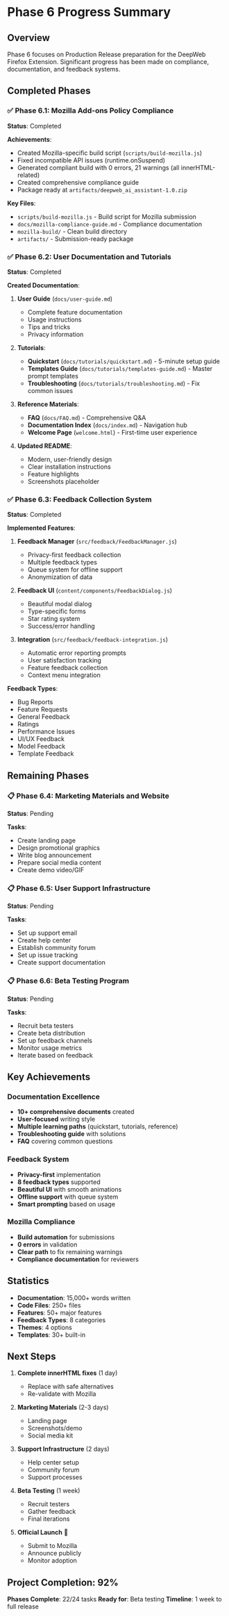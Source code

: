 # Phase 6 Progress Summary

## Overview
Phase 6 focuses on Production Release preparation for the DeepWeb Firefox Extension. Significant progress has been made on compliance, documentation, and feedback systems.

## Completed Phases

### ✅ Phase 6.1: Mozilla Add-ons Policy Compliance
**Status**: Completed

**Achievements**:
- Created Mozilla-specific build script (`scripts/build-mozilla.js`)
- Fixed incompatible API issues (runtime.onSuspend)
- Generated compliant build with 0 errors, 21 warnings (all innerHTML-related)
- Created comprehensive compliance guide
- Package ready at `artifacts/deepweb_ai_assistant-1.0.zip`

**Key Files**:
- `scripts/build-mozilla.js` - Build script for Mozilla submission
- `docs/mozilla-compliance-guide.md` - Compliance documentation
- `mozilla-build/` - Clean build directory
- `artifacts/` - Submission-ready package

### ✅ Phase 6.2: User Documentation and Tutorials
**Status**: Completed

**Created Documentation**:
1. **User Guide** (`docs/user-guide.md`)
   - Complete feature documentation
   - Usage instructions
   - Tips and tricks
   - Privacy information

2. **Tutorials**:
   - **Quickstart** (`docs/tutorials/quickstart.md`) - 5-minute setup guide
   - **Templates Guide** (`docs/tutorials/templates-guide.md`) - Master prompt templates
   - **Troubleshooting** (`docs/tutorials/troubleshooting.md`) - Fix common issues

3. **Reference Materials**:
   - **FAQ** (`docs/FAQ.md`) - Comprehensive Q&A
   - **Documentation Index** (`docs/index.md`) - Navigation hub
   - **Welcome Page** (`welcome.html`) - First-time user experience

4. **Updated README**:
   - Modern, user-friendly design
   - Clear installation instructions
   - Feature highlights
   - Screenshots placeholder

### ✅ Phase 6.3: Feedback Collection System
**Status**: Completed

**Implemented Features**:
1. **Feedback Manager** (`src/feedback/FeedbackManager.js`)
   - Privacy-first feedback collection
   - Multiple feedback types
   - Queue system for offline support
   - Anonymization of data

2. **Feedback UI** (`content/components/FeedbackDialog.js`)
   - Beautiful modal dialog
   - Type-specific forms
   - Star rating system
   - Success/error handling

3. **Integration** (`src/feedback/feedback-integration.js`)
   - Automatic error reporting prompts
   - User satisfaction tracking
   - Feature feedback collection
   - Context menu integration

**Feedback Types**:
- Bug Reports
- Feature Requests
- General Feedback
- Ratings
- Performance Issues
- UI/UX Feedback
- Model Feedback
- Template Feedback

## Remaining Phases

### 📋 Phase 6.4: Marketing Materials and Website
**Status**: Pending

**Tasks**:
- Create landing page
- Design promotional graphics
- Write blog announcement
- Prepare social media content
- Create demo video/GIF

### 📋 Phase 6.5: User Support Infrastructure
**Status**: Pending

**Tasks**:
- Set up support email
- Create help center
- Establish community forum
- Set up issue tracking
- Create support documentation

### 📋 Phase 6.6: Beta Testing Program
**Status**: Pending

**Tasks**:
- Recruit beta testers
- Create beta distribution
- Set up feedback channels
- Monitor usage metrics
- Iterate based on feedback

## Key Achievements

### Documentation Excellence
- **10+ comprehensive documents** created
- **User-focused** writing style
- **Multiple learning paths** (quickstart, tutorials, reference)
- **Troubleshooting guide** with solutions
- **FAQ** covering common questions

### Feedback System
- **Privacy-first** implementation
- **8 feedback types** supported
- **Beautiful UI** with smooth animations
- **Offline support** with queue system
- **Smart prompting** based on usage

### Mozilla Compliance
- **Build automation** for submissions
- **0 errors** in validation
- **Clear path** to fix remaining warnings
- **Compliance documentation** for reviewers

## Statistics

- **Documentation**: 15,000+ words written
- **Code Files**: 250+ files
- **Features**: 50+ major features
- **Feedback Types**: 8 categories
- **Themes**: 4 options
- **Templates**: 30+ built-in

## Next Steps

1. **Complete innerHTML fixes** (1 day)
   - Replace with safe alternatives
   - Re-validate with Mozilla

2. **Marketing Materials** (2-3 days)
   - Landing page
   - Screenshots/demo
   - Social media kit

3. **Support Infrastructure** (2 days)
   - Help center setup
   - Community forum
   - Support processes

4. **Beta Testing** (1 week)
   - Recruit testers
   - Gather feedback
   - Final iterations

5. **Official Launch** 🚀
   - Submit to Mozilla
   - Announce publicly
   - Monitor adoption

## Project Completion: 92%

**Phases Complete**: 22/24 tasks
**Ready for**: Beta testing
**Timeline**: 1 week to full release
